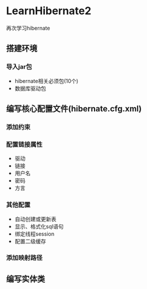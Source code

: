 # LearnHibernate2
再次学习hibernate

## 搭建环境
### 导入jar包
* hibernate相关必须包(10个)
* 数据库驱动包

## 编写核心配置文件(hibernate.cfg.xml)
### 添加约束
### 配置链接属性
* 驱动
* 链接
* 用户名
* 密码
* 方言
### 其他配置
* 自动创建或更新表
* 显示、格式化sql语句
* 绑定线程session
* 配置二级缓存
### 添加映射路径

## 编写实体类
